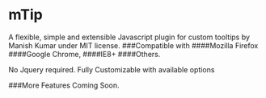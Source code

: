 # mTip
A flexible, simple and extensible Javascript plugin for custom tooltips by Manish Kumar under MIT license.
###Compatible with 
####Mozilla Firefox
####Google Chrome, 
####IE8+ 
####Others.

No Jquery required.
Fully Customizable with available options

###More Features Coming Soon.
